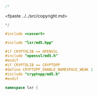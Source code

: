 ```cpp
/*
````
<fpaste ../../src/copyright.md>
```cpp
*/

#include <cassert>

#include "lxr/md5.hpp"

#if CRYPTOLIB == OPENSSL
#include "openssl/md5.h"
#endif
#if CRYPTOLIB == CRYPTOPP
#define CRYPTOPP_ENABLE_NAMESPACE_WEAK 1
#include "cryptopp/md5.h"
#endif

namespace lxr {

````
